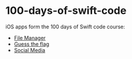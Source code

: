 # 100-days-of-swift-code

iOS apps form the 100 days of Swift code course:
- [File Manager](/FileManager)
- [Guess the flag](/GuessTheFlag)
- [Social Media](/SocialMedia)
